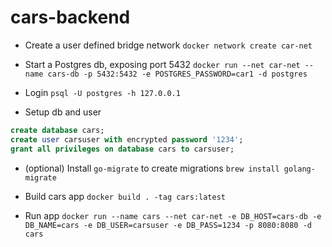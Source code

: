 # cars-backend

- Create a user defined bridge network
`docker network create car-net`

- Start a Postgres db, exposing port 5432
`docker run --net car-net --name cars-db -p 5432:5432 -e POSTGRES_PASSWORD=car1 -d postgres`

- Login 
`psql -U postgres -h 127.0.0.1`

- Setup db and user
```sql
create database cars;
create user carsuser with encrypted password '1234';
grant all privileges on database cars to carsuser;
```

- (optional) Install `go-migrate` to create migrations
`brew install golang-migrate`

- Build cars app
`docker build . -tag cars:latest`

- Run app 
`docker run --name cars --net car-net -e DB_HOST=cars-db -e DB_NAME=cars -e DB_USER=carsuser -e DB_PASS=1234 -p 8080:8080 -d cars`

